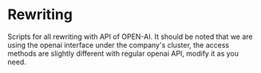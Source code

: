 # Rewriting

Scripts for all rewriting with API of OPEN-AI. 
It should be noted that we are using the openai interface under the company's cluster,
the access methods are slightly different with regular openai API, modify it as you need.